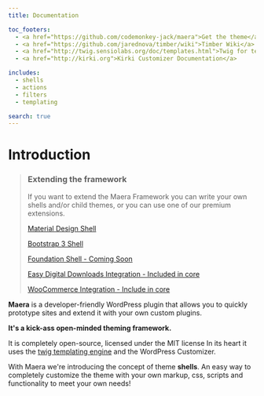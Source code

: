 ```yaml
---
title: Documentation

toc_footers:
  - <a href="https://github.com/codemonkey-jack/maera">Get the theme</a>
  - <a href="https://github.com/jarednova/timber/wiki">Timber Wiki</a>
  - <a href="http://twig.sensiolabs.org/doc/templates.html">Twig for template designers</a>
  - <a href="http://kirki.org">Kirki Customizer Documentation</a>

includes:
  - shells
  - actions
  - filters
  - templating

search: true
---
```


# Introduction

> ### Extending the framework
> If you want to extend the Maera Framework you can write your own shells and/or child themes, or you can use one of our premium extensions.
>
> [Material Design Shell](https://wpsatchel.com/maera-material-design-shell/)
>
> [Bootstrap 3 Shell](https://wpsatchel.com/maera-bootstrap-shell//)
>
> [Foundation Shell - Coming Soon](https://wpsatchel.com)
>
> [Easy Digital Downloads Integration - Included in core](https://wpsatchel.com)
>
> [WooCommerce Integration - Include in core](https://wpsatchel.com)

**Maera** is a developer-friendly WordPress plugin that allows you to quickly prototype sites and extend it with your own custom plugins.

**It's a kick-ass open-minded theming framework.**

It is completely open-source, licensed under the MIT license
In its heart it uses the [twig templating engine](http://twig.sensiolabs.org/) and the WordPress Customizer.

With Maera we're introducing the concept of theme **shells**.  An easy way to completely customize the theme with your own markup, css, scripts and functionality to meet your own needs!
